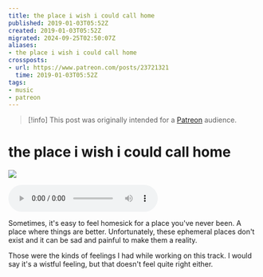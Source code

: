 ```yaml
---
title: the place i wish i could call home
published: 2019-01-03T05:52Z
created: 2019-01-03T05:52Z
migrated: 2024-09-25T02:50:07Z
aliases:
- the place i wish i could call home
crossposts:
- url: https://www.patreon.com/posts/23721321
  time: 2019-01-03T05:52Z
tags:
- music
- patreon
---
```


> [!info]
> This post was originally intended for a [Patreon](../tags/patreon.md) audience.

# the place i wish i could call home

![](201901030552-the-place-i-wish-i-could-call-home.png)

<audio controls="">
	<source src="201901030552-the-place-i-wish-i-could-call-home.mp3" type="audio/mpeg">
</audio>

Sometimes, it's easy to feel homesick for a place you've never been. A place where things are better. Unfortunately, these ephemeral places don't exist and it can be sad and painful to make them a reality.

Those were the kinds of feelings I had while working on this track. I would say it's a wistful feeling, but that doesn't feel quite right either.
